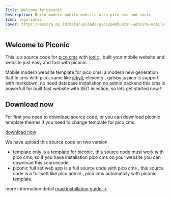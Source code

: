```yaml
---
Title: Welcome to piconic
Description: Build modern mobile website with pico cms and ionic
Icon: logo-ionic
Cover: https://axcora.my.id/data/uploads/pico/pembuatan-website-mobile-pico-ionic.jpg
---
```


## Welcome to Piconic

This is a source code for [pico cms](https://picocms.org) with [ionic](https://ionicframework.com) , built your mobile website and website just easy and fast with piconic.

Mobile modern website template for pico cms. a modern new generation flatfile cms with pico, same like [jekyll](https://jekyllrb.com), eleventy , gatsby js pico is support with markdown. no need database installation no admin backend this cms is powerfull for built fast website with SEO injection, so lets get started now !!

## Download now

For first you need to download source code, or you can download piconic template themes if you need to change template for pico cms. 

 
[download now](https://axcora.my.id/piconic/])

We have upload this source code on two version 
- template only is a template for piconic, this source code must work with pico cms, so if you have installation pico cms on your website you can download this sourcecode
- piconic full set web app is a full source code with pico cms , this source code is a full sett like pico admin , pico cms automaticly with piconic template. 


more information detail [read installation guide →](https://axcora.my.id/piconic/demo/about/)